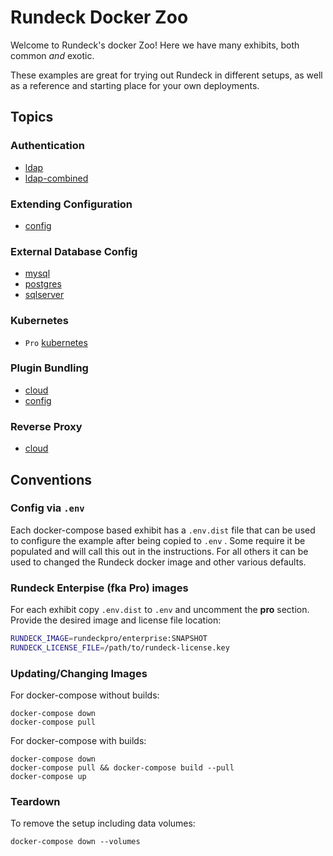 Rundeck Docker Zoo
==================

Welcome to Rundeck's docker Zoo! Here we have many exhibits, both
common _and_ exotic.

These examples are great for trying out Rundeck in different setups,
as well as a reference and starting place for your own deployments.

## Topics

### Authentication
* [ldap](./ldap)
* [ldap-combined](./ldap-combined)

### Extending Configuration 
* [config](./config)

### External Database Config
* [mysql](./mysql)
* [postgres](./postgres)
* [sqlserver](./sqlserver)

### Kubernetes
* `Pro` [kubernetes](./kubernetes)

### Plugin Bundling
* [cloud](./cloud)
* [config](./config)

### Reverse Proxy
* [cloud](./cloud)


## Conventions

### Config via `.env`
Each docker-compose based exhibit has a `.env.dist` file that can be used to
configure the example after being copied to `.env` . Some require it be populated
and will call this out in the instructions. For all others it can be used to
changed the Rundeck docker image and other various defaults.


### Rundeck Enterpise (fka Pro) images
For each exhibit copy `.env.dist` to `.env` and uncomment the
**pro** section. Provide the desired image and license file location:
```bash
RUNDECK_IMAGE=rundeckpro/enterprise:SNAPSHOT
RUNDECK_LICENSE_FILE=/path/to/rundeck-license.key
```

### Updating/Changing Images
For docker-compose without builds:
```
docker-compose down
docker-compose pull
```

For docker-compose with builds:
```
docker-compose down
docker-compose pull && docker-compose build --pull
docker-compose up
```

### Teardown
To remove the setup including data volumes:
```
docker-compose down --volumes
```
